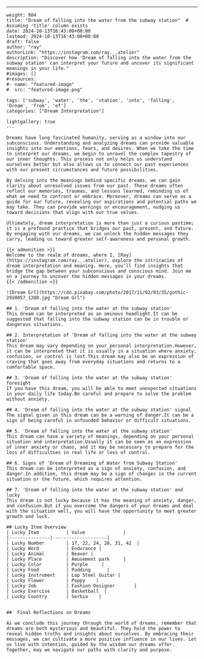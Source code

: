 ---
    weight: 984
    title: "Dream of falling into the water from the subway station"  # Assuming 'title' column exists
    date: 2024-10-13T16:43:00+08:00
    lastmod: 2024-10-13T16:43:00+08:00
    draft: false
    author: "ray"
    authorLink: "https://instagram.com/ray._.atelier"
    description: "Discover how 'Dream of falling into the water from the subway station' can interpret your future and uncover its significant meanings in your life."
    #images: []
    #resources:
    #- name: "featured-image"
    #  src: "featured-image.png"
    
    tags: ['subway', 'water', 'the', 'station', 'into', 'falling', 'Dream', 'from', 'of']
    categories: ["Dream Interpretation"]
    
    lightgallery: true
    ---
    
    Dreams have long fascinated humanity, serving as a window into our subconscious. Understanding and analyzing dreams can provide valuable insights into our emotions, fears, and desires. When we take the time to interpret our dreams, we begin to unravel the complex tapestry of our inner thoughts. This process not only helps us understand ourselves better but also allows us to connect our past experiences with our present circumstances and future possibilities.
    
    By delving into the meanings behind specific dreams, we can gain clarity about unresolved issues from our past. These dreams often reflect our memories, traumas, and lessons learned, reminding us of what we need to confront or embrace. Moreover, dreams can serve as a guide for our future, revealing our aspirations and potential paths we may take. They can provide warnings or encouragement, nudging us toward decisions that align with our true selves.
    
    Ultimately, dream interpretation is more than just a curious pastime; it is a profound practice that bridges our past, present, and future. By engaging with our dreams, we can unlock the hidden messages they carry, leading us toward greater self-awareness and personal growth.
    
    {{< admonition >}}
    Welcome to the realm of dreams, where I, [Ray](https://instagram.com/ray._.atelier), explore the intricacies of dream interpretation and meaning. Here, you’ll find insights that bridge the gap between your subconscious and conscious mind. Join me on a journey to uncover the hidden messages in your dreams.
    {{< /admonition >}}
    
    ![Dream Grl](https://cdn.pixabay.com/photo/2017/11/02/03/35/gothic-2910057_1280.jpg "Dream Grl")
    
    ## 1. 'Dream of falling into the water at the subway station'
    This dream can be interpreted as an ominous headlight.It can be suggested that falling into the subway station can be in trouble or dangerous situations.
    
    ## 2. Interpretation of 'Dream of falling into the water at the subway station'
    This dream may vary depending on your personal interpretation.However, it can be interpreted that it is usually in a situation where anxiety, confusion, or control is lost.This dream may also be an expression of craving that goes away from everyday situations and returns to a comfortable space.
    
    ## 3. 'Dream of falling into the water at the subway station' foresight
    If you have this dream, you will be able to meet unexpected situations in your daily life today.Be careful and prepare to solve the problem without anxiety.
    
    ## 4. 'Dream of falling into the water at the subway station' signal
    The signal given in this dream can be a warning of danger.It can be a sign of being careful in unfounded behavior or difficult situations.
    
    ## 5. 'Dream of falling into the water at the subway station'
    This dream can have a variety of meanings, depending on your personal situation and interpretation.Usually it can be seen as an expression of inner anxiety or chaos, and it may be necessary to prepare for the loss of difficulties in real life or loss of control.
    
    ## 6. Signs of 'Dream of Dreaming of Water from Subway Station'
    This dream can be interpreted as a sign of anxiety, confusion, and danger.In addition, this dream may be a sign of changes in the current situation or the future, which requires attention.
    
    ## 7. 'Dream of falling into the water at the subway station' and lucky
    This dream is not lucky because it has the meaning of anxiety, danger, and confusion.But if you overcome the dangers of your dreams and deal with the situation well, you will have the opportunity to meet greater growth and luck.
    
    ## Lucky Item Overview
    | Lucky Item          | Value              |
    |---------------|--------------------|
    | Lucky Number        | 17, 22, 24, 28, 31, 42  |
    | Lucky Word          | Endurance |
    | Lucky Animal        | Beaver |
    | Lucky Place         | Amusement park     |
    | Lucky Color         | Purple     |
    | Lucky Food          | Pudding      |
    | Lucky Instrument    | Lap Steel Guitar |
    | Lucky Flower        | Poppy    |
    | Lucky Job           | Fashion Designer       |
    | Lucky Exercise      | Basketball  |
    | Lucky Country       | Serbia    |
    
    
    ##  Final Reflections on Dreams
    
    As we conclude this journey through the world of dreams, remember that dreams are both mysterious and beautiful. They hold the power to reveal hidden truths and insights about ourselves. By embracing their messages, we can cultivate a more positive influence in our lives. Let us live with intention, guided by the wisdom our dreams offer. Together, may we navigate our paths with clarity and purpose.
    